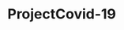 # ProjectCovid-19

<script type='text/javascript' src='https://10ay.online.tableau.com/javascripts/api/viz_v1.js'></script><div class='tableauPlaceholder' style='width: 1366px; height: 818px;'><object class='tableauViz' width='1366' height='818' style='display:none;'><param name='host_url' value='https%3A%2F%2F10ay.online.tableau.com%2F' /> <param name='embed_code_version' value='3' /> <param name='site_root' value='&#47;t&#47;covid19dashboardgovernmentpolicy' /><param name='name' value='CasesDeathsStringency&#47;MainDashboard' /><param name='tabs' value='yes' /><param name='toolbar' value='yes' /><param name='showAppBanner' value='false' /></object></div>
